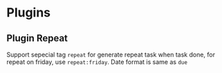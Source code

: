 # Plugins

## Plugin Repeat

Support sepecial tag `repeat` for generate repeat task when task done, for repeat on friday, use `repeat:friday`. Date format is same as `due`
